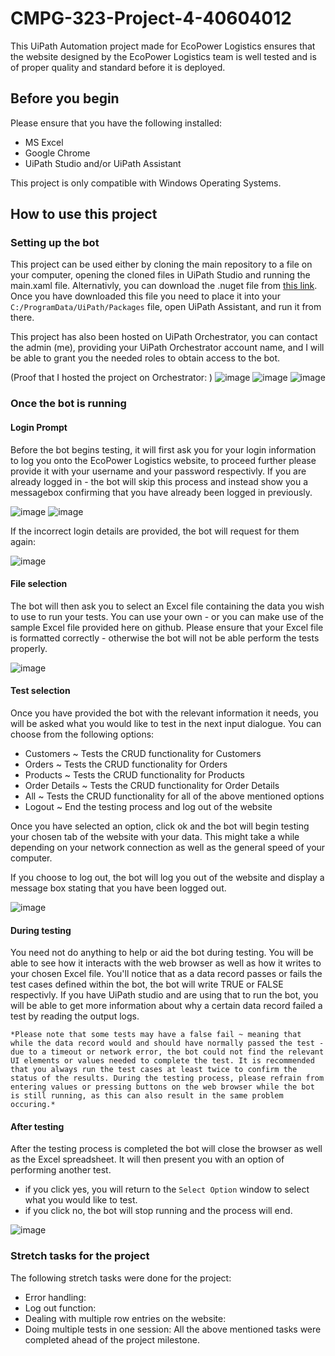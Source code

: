 # CMPG-323-Project-4-40604012

This UiPath Automation project made for EcoPower Logistics ensures that the website designed by the EcoPower Logistics team is well tested and is of proper quality and standard before it is deployed.

## Before you begin
Please ensure that you have the following installed:
- MS Excel
- Google Chrome
- UiPath Studio and/or UiPath Assistant

This project is only compatible with Windows Operating Systems.

## How to use this project
### Setting up the bot
This project can be used either by cloning the main repository to a file on your computer, opening the cloned files in UiPath Studio and running the main.xaml file. Alternativly, you can download the .nuget file from [this link](https://drive.google.com/file/d/1IM4v-yGRKm1j9iOHmTC9kHT79gcTyqih/view?usp=sharing). Once you have downloaded this file you need to place it into your ```C:/ProgramData/UiPath/Packages``` file, open UiPath Assistant, and run it from there.

This project has also been hosted on UiPath Orchestrator, you can contact the admin (me), providing your UiPath Orchestrator account name, and I will be able to grant you the needed roles to obtain access to the bot.

(Proof that I hosted the project on Orchestrator: )
![image](https://github.com/lvdv4j/CMPG-323-Project-4-40604012/assets/104925498/80a6c6aa-d600-4c56-ad7d-15af8d3a12d3)
![image](https://github.com/lvdv4j/CMPG-323-Project-4-40604012/assets/104925498/006f7282-b442-43f9-bacd-c6a4f6165d2a)
![image](https://github.com/lvdv4j/CMPG-323-Project-4-40604012/assets/104925498/3772e865-49be-4e71-bfa4-e787f74def72)

### Once the bot is running
#### Login Prompt
Before the bot begins testing, it will first ask you for your login information to log you onto the EcoPower Logistics website, to proceed further please provide it with your username and your password respectivly. If you are already logged in - the bot will skip this process and instead show you a messagebox confirming that you have already been logged in previously.

![image](https://github.com/lvdv4j/CMPG-323-Project-4-40604012/assets/104925498/4a70e443-a9ef-4cd8-8321-7e30e48c0257)
![image](https://github.com/lvdv4j/CMPG-323-Project-4-40604012/assets/104925498/47433f98-24d5-4b5e-b1a6-f1a6fd233879)

If the incorrect login details are provided, the bot will request for them again:

![image](https://github.com/lvdv4j/CMPG-323-Project-4-40604012/assets/104925498/f1b79667-8edc-460a-8487-69fea506ddcf)

#### File selection
The bot will then ask you to select an Excel file containing the data you wish to use to run your tests. You can use your own - or you can make use of the sample Excel file provided here on github. Please ensure that your Excel file is formatted correctly - otherwise the bot will not be able perform the tests properly.

![image](https://github.com/lvdv4j/CMPG-323-Project-4-40604012/assets/104925498/3f525b45-78a2-4183-8869-670ff8750da0)

#### Test selection
Once you have provided the bot with the relevant information it needs, you will be asked what you would like to test in the next input dialogue. 
You can choose from the following options:
- Customers ~ Tests the CRUD functionality for Customers
- Orders ~ Tests the CRUD functionality for Orders
- Products ~ Tests the CRUD functionality for Products
- Order Details ~ Tests the CRUD functionality for Order Details
- All ~ Tests the CRUD functionality for all of the above mentioned options
- Logout ~ End the testing process and log out of the website

Once you have selected an option, click ok and the bot will begin testing your chosen tab of the website with your data. This might take a while depending on your network connection as well as the general speed of your computer.

If you choose to log out, the bot will log you out of the website and display a message box stating that you have been logged out.

![image](https://github.com/lvdv4j/CMPG-323-Project-4-40604012/assets/104925498/074047a3-ff95-484e-930a-33c909ff366a)

#### During testing
You need not do anything to help or aid the bot during testing. You will be able to see how it interacts with the web browser as well as how it writes to your chosen Excel file. You'll notice that as a data record passes or fails the test cases defined within the bot, the bot will write TRUE or FALSE respectivly. If you have UiPath studio and are using that to run the bot, you will be able to get more information about why a certain data record failed a test by reading the output logs. 

``` *Please note that some tests may have a false fail ~ meaning that while the data record would and should have normally passed the test - due to a timeout or network error, the bot could not find the relevant UI elements or values needed to complete the test. It is recommended that you always run the test cases at least twice to confirm the status of the results. During the testing process, please refrain from entering values or pressing buttons on the web browser while the bot is still running, as this can also result in the same problem occuring.* ```

#### After testing
After the testing process is completed the bot will close the browser as well as the Excel spreadsheet. It will then present you with an option of performing another test. 
- if you click yes, you will return to the ```Select Option``` window to select what you would like to test.
- if you click no, the bot will stop running and the process will end.

![image](https://github.com/lvdv4j/CMPG-323-Project-4-40604012/assets/104925498/3f4a3fb1-7dba-4f74-b00a-f465423551c5)

### Stretch tasks for the project
The following stretch tasks were done for the project:
- Error handling:
- Log out function:
- Dealing with multiple row entries on the website:
- Doing multiple tests in one session:
All the above mentioned tasks were completed ahead of the project milestone.
